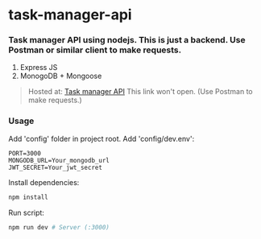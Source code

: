 # task-manager-api

### Task manager API using nodejs. This is just a backend. Use Postman or similar client to make requests.

1. Express JS
1. MonogoDB + Mongoose

> Hosted at: [Task manager API](https://dbs-task-manager.herokuapp.com/) This link won't open. (Use Postman to make requests.)

### Usage

Add 'config' folder in project root. Add 'config/dev.env':
```env
PORT=3000
MONGODB_URL=Your_mongodb_url
JWT_SECRET=Your_jwt_secret
```
Install dependencies:
```bash
npm install
```

Run script:
```bash
npm run dev # Server (:3000)
```
